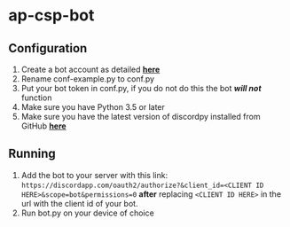 # ap-csp-bot
## Configuration
  1. Create a bot account as detailed [**here**](https://discordpy.readthedocs.io/en/rewrite/discord.html)
  2. Rename conf-example.py to conf.py
  3. Put your bot token in conf.py, if you do not do this the bot ***will not*** function
  4. Make sure you have Python 3.5 or later
  5. Make sure you have the latest version of discordpy installed from GitHub [**here**](https://github.com/Rapptz/discord.py)
## Running
  1. Add the bot to your server with this link: ``https://discordapp.com/oauth2/authorize?&client_id=<CLIENT ID HERE>&scope=bot&permissions=0`` **after** replacing ``<CLIENT ID HERE>`` in the url with the client id of your bot.
  2. Run bot.py on your device of choice
